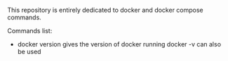 This repository is entirely dedicated to docker and docker compose commands.


Commands list:

- docker version
	gives the version of docker running
	docker -v can also be used


